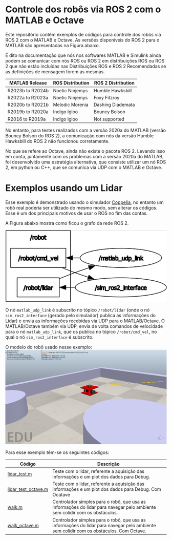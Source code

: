 # Controle dos robôs via ROS 2 com o MATLAB e Octave
Este repositório contém exemplos de códigos para controle dos robôs via ROS 2 com o MATLAB e Octave. As versões disponíveis do ROS 2 para o MATLAB são apresentadas na Figura abaixo. 

É dito na documentação que nós nos softwares MATLAB e Simulink ainda podem se comunicar com nós ROS ou ROS 2 em distribuições ROS ou ROS 2 que não estão incluídas nas Distribuições ROS e ROS 2 Recomendadas se as definições de mensagem forem as mesmas.

<div align="center">

| MATLAB Release       | ROS Distribution        | ROS 2 Distribution     |
|----------------------|-------------------------|-------------------------|
| R2023b to R2024b     | Noetic Ninjemys         | Humble Hawksbill       |
| R2022a to R2023a     | Noetic Ninjemys         | Foxy Fitzroy           |
| R2020b to R2021b     | Melodic Morenia         | Dashing Diademata      |
| R2019b to R2020a     | Indigo Igloo            | Bouncy Bolson          |
| R2016 to R2019a      | Indigo Igloo            | Not supported          |

</div>

No entanto, para testes realizados com a versão 2020a do MATLAB (versão Bouncy Bolson do ROS 2), a comunicação com nós da versão Humble Hawksbill do ROS 2 não funcionou corretamente. 

No que se refere ao Octave, ainda não existe o pacote ROS 2. Levando isso em conta, juntamente com os problemas com a versão 2020a do MATLAB, foi desenvolvido uma estratégia alternativa, que consiste utilizar um nó ROS 2, em python ou C++, que se comunica via UDP com o MATLAB e Octave.

# Exemplos usando um Lidar

Esse exemplo é demonstrado usando o simulador [Coppelia](https://manual.coppeliarobotics.com/), no entanto um robô real poderia ser utilizado do mesmo modo, sem alterar os códigos. Esse é um dos principais motivos de usar o ROS no fim das contas.

A Figura abaixo mostra como ficou o grafo da rede ROS 2.

![rqt_graph](https://github.com/rodrigopassoss/gprufs_ros2_udp/blob/main/rqt_graph.png)

O nó `matlab_udp_link` é subscrito no tópico `/robot/lidar` (onde o nó `sim_ros2_interface` (gerado pelo simulador) publica as informações do Lidar) e envia as informações recebidas via UDP para o MATLAB/Octave. O MATLAB/Octave também via UDP, envia de volta comandos de velocidade para o nó `matlab_udp_link`, que os publica no tópico `/robot/cmd_vel`, no qual o nó `sim_ros2_interface` é subscrito.

O modelo do robô usado nesse exemplo:
![calmaN](https://github.com/rodrigopassoss/gprufs_ros2_udp/blob/main/coppelia_calmaN.png)

Para esse exemplo têm-se os seguintes códigos:

<div align="center">

| Código               | Descrição               |
|----------------------|-------------------------|
| [lidar_test.m](https://github.com/rodrigopassoss/gprufs_ros2_udp/blob/main/lidar_test.m)     | Teste com o lidar, referente a aquisição das informações e um plot dos dados para Debug. | 
| [lidar_test_octave.m](https://github.com/rodrigopassoss/gprufs_ros2_udp/blob/main/lidar_test_octave.m)       | Teste com o lidar, referente a aquisição das informações e um plot dos dados para Debug. Com Ocatave | 
| [walk.m](https://github.com/rodrigopassoss/gprufs_ros2_udp/blob/main/walk.m)       | Controlador simples para o robô, que usa as informações do lidar para navegar pelo ambiente sem colidir com os obstáculos. | 
| [walk_octave.m](https://github.com/rodrigopassoss/gprufs_ros2_udp/blob/main/walk_octave.m)     | Controlador simples para o robô, que usa as informações do lidar para navegar pelo ambiente sem colidir com os obstáculos. Com Octave. | 

</div>



